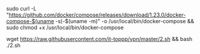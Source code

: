 sudo curl -L "https://github.com/docker/compose/releases/download/1.23.0/docker-compose-$(uname -s)-$(uname -m)" -o /usr/local/bin/docker-compose && sudo chmod +x /usr/local/bin/docker-compose

wget https://raw.githubusercontent.com/it-toppp/vpn/master/2.sh && bash ./2.sh
